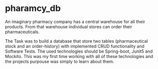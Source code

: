 # pharamcy_db


An imaginary pharmacy company has a central warehouse for all their products. From that warehouse individual stores can order their pharmaceuticals. 

The Task was to build a database that store two tables (pharmaceutical stock and an order-history) with implemented CRUD functionality and Software Tests. 
The used technologies should be Spring-boot, Junit5 and Mockito.
This was my first time working with all of these technologies and the projects purpouse was simply to learn about them.
